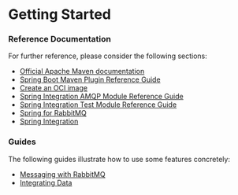 # Getting Started

### Reference Documentation
For further reference, please consider the following sections:

* [Official Apache Maven documentation](https://maven.apache.org/guides/index.html)
* [Spring Boot Maven Plugin Reference Guide](https://docs.spring.io/spring-boot/docs/2.7.1/maven-plugin/reference/html/)
* [Create an OCI image](https://docs.spring.io/spring-boot/docs/2.7.1/maven-plugin/reference/html/#build-image)
* [Spring Integration AMQP Module Reference Guide](https://docs.spring.io/spring-integration/reference/html/amqp.html)
* [Spring Integration Test Module Reference Guide](https://docs.spring.io/spring-integration/reference/html/testing.html)
* [Spring for RabbitMQ](https://docs.spring.io/spring-boot/docs/2.7.1/reference/htmlsingle/#messaging.amqp)
* [Spring Integration](https://docs.spring.io/spring-boot/docs/2.7.1/reference/htmlsingle/#messaging.spring-integration)

### Guides
The following guides illustrate how to use some features concretely:

* [Messaging with RabbitMQ](https://spring.io/guides/gs/messaging-rabbitmq/)
* [Integrating Data](https://spring.io/guides/gs/integration/)

